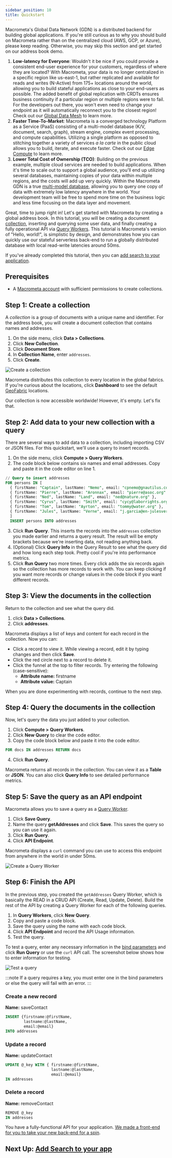 ```yaml
---
sidebar_position: 10
title: Quickstart
---
```


Macrometa's Global Data Network (GDN) is a distributed backend for building global applications. If you're still curious as to why you should build on Macrometa rather than on the centralized cloud (AWS, GCP, or Azure), please keep reading. Otherwise, you may skip this section and get started on our address book demo.

1. **Low-latency for Everyone**: Wouldn't it be nice if you could provide a consistent end-user experience for your customers, regardless of where they are located? With Macrometa, your data is no longer centralized in a specific region like us-east-1, but rather replicated and available for reads and writes (N-Active) from 175+ locations around the world, allowing you to build stateful applications as close to your end-users as possible. The added benefit of global replication with CRDTs ensures business continuity if a particular region or multiple regions were to fail. For the developers out there, you won't even need to change your endpoint as it will automatically reconnect you to the closest region! Check out our [Global Data Mesh](https://www.macrometa.com/platform/global-data-mesh) to learn more.  
2. **Faster Time-To-Market**: Macrometa is a converged technology Platform as a Service (PaaS) consisting of a multi-model database (K/V, document, search, graph), stream engine, complex event processing, and compute capabilities. Utilizing a single platform as opposed to stitching together a variety of services _a la carte_ in the public cloud allows you to build, iterate, and execute faster. Check out our [Edge Compute](https://www.macrometa.com/platform/edge-compute) to learn more.
3. **Lower Total Cost of Ownership (TCO)**: Building on the previous example, multiple cloud services are needed to build applications. When it's time to scale out to support a global audience, you'll end up utilizing several databases, maintaining copies of your data within multiple regions, and the costs will add up very quickly. Within the Macrometa GDN is a true [multi-model database](https://www.macrometa.com/topics/multi-model-database), allowing you to query one copy of data with extremely low latency anywhere in the world. Your development team will be free to spend more time on the business logic and less time focusing on the data layer and movement.

Great, time to jump right in! Let's get started with Macrometa by creating a global address book. In this tutorial, you will be creating a document [collection](https://macrometa.com/docs/collections/), inserting and querying some user data, and finally creating a fully operational API via [Query Workers](https://macrometa.com/docs/queryworkers/). This tutorial is Macrometa's version of "Hello, world!", is simplistic by design, and demonstrates how you can quickly use our stateful serverless back-end to run a globally distributed database with local read-write latencies around 50ms. 

If you've already completed this tutorial, then you can [add search to your application](https://macrometa.com/docs/search/getting-started).

## Prerequisites

- A [Macrometa account](https://auth-play.macrometa.io/) with sufficient permissions to create collections.

## Step 1: Create a collection

A _collection_ is a group of documents with a unique name and identifier. For the address book, you will create a document collection that contains names and addresses.

1. On the side menu, click **Data > Collections**.
1. Click **New Collection**.
1. Click **Document Store**.
1. In **Collection Name**, enter `addresses`.
1. Click **Create**.

![Create a collection](/img/quickstart/create-doc-view.png)

Macrometa distributes this collection to every location in the global fabrics. If you're curious about the locations, click **Dashboard** to see the default [GeoFabric](geofabrics/index.md) locations.

Our collection is now accessible worldwide! However, it's empty. Let's fix that.

## Step 2: Add data to your new collection with a query

There are several ways to add data to a collection, including importing CSV or JSON files. For this quickstart, we'll use a query to insert records.

1. On the side menu, click **Compute > Query Workers**.
2. The code block below contains six names and email addresses. Copy and paste it in the code editor on line 1.

  ```sql
  // Query to insert addresses
  FOR persons IN [ 
    { firstName: "Captain", lastName: "Nemo", email: "cpnemo@gnautilus.com" },
    { firstName: "Pierre", lastName: "Aronnax", email: "pierre@asoc.org" },
    { firstName: "Ned", lastName: "Land", email: "ned@nature.org" },
    { firstName: "Cyrus", lastName: "Smith", email: "cycy@laborrights.org" },
    { firstName: "Tom", lastName: "Ayrton", email: "tommy@water.org" },
    { firstName: "Jules", lastName: "Verne", email: "j.garcia@en-julesverne.nantesmetropole.fr" } 
    ]
    INSERT persons INTO addresses
  ```

3. Click **Run Query**. This inserts the records into the `addresses` collection you made earlier and returns a query result. The result will be empty brackets because we're inserting data, not reading anything back.
4. (Optional) Click **Query Info** in the Query Result to see what the query did and how long each step took. Pretty cool if you're into performance metrics.
5. Click **Run Query** two more times. Every click adds the six records again so the collection has more records to work with. You can keep clicking if you want more records or change values in the code block if you want different records.

## Step 3: View the documents in the collection

Return to the collection and see what the query did.

1. click **Data > Collections**.
1. Click **addresses**.

Macrometa displays a list of keys and content for each record in the collection. Now you can:

- Click a record to view it. While viewing a record, edit it by typing changes and then click **Save**.
- Click the red circle next to a record to delete it.
- Click the funnel at the top to filter records. Try entering the following (case-sensitive):
  - **Attribute name:** firstname
  - **Attribute value:** Captain

When you are done experimenting with records, continue to the next step.

## Step 4: Query the documents in the collection

Now, let's query the data you just added to your collection.

1. Click **Compute > Query Workers**.
2. Click **New Query** to clear the code editor.
3. Copy the code block below and paste it into the code editor.

  ```sql
  FOR docs IN addresses RETURN docs 
  ```

4. Click **Run Query**.

Macrometa returns all records in the collection. You can view it as a **Table** or **JSON**. You can also click **Query Info** to see detailed performance metrics.

## Step 5: Save the query as an API endpoint

Macrometa allows you to save a query as a [Query Worker](queryworkers/index.md).

1. Click **Save Query**.
1. Name the query **getAddresses** and click **Save**. This saves the query so you can use it again.
1. Click **Run Query**.
1. Click **API Endpoint**.

Macrometa displays a `curl` command you can use to access this endpoint from anywhere in the world in under 50ms.

![Create a Query Worker](/img/quickstart/create-query-worker.png)

## Step 6: Finish the API

In the previous step, you created the `getAddresses` Query Worker, which is basically the READ in a CRUD API (Create, Read, Update, Delete). Build the rest of the API by creating a Query Worker for each of the following queries.

1. In **Query Workers**, click **New Query**.
1. Copy and paste a code block.
1. Save the query using the name with each code block.
1. Click **API Endpoint** and record the API Usage information.
1. Test the query.

To test a query, enter any necessary information in the [bind parameters](queryworkers/bind-parameters.md) and click **Run Query** or use the `curl` API call. The screenshot below shows how to enter information for testing.

![Test a query](/img/quickstart/test-query.png)

:::note
If a query requires a key, you must enter one in the bind parameters or else the query will fail with an error.
:::

### Create a new record

**Name:** saveContact

```sql
INSERT {firstname:@firstName,
        lastname:@lastName,
        email:@email} 
INTO addresses
```

### Update a record

**Name:** updateContact

```sql
UPDATE @_key WITH { firstname:@firstName, 
                    lastname:@lastName, 
                    email:@email} 
IN addresses
```

### Delete a record

**Name:** removeContact

```sql
REMOVE @_key 
IN addresses
```

You have a fully-functional API for your application. [We made a front-end for you to take your new back-end for a spin](https://github.com/Macrometacorp/tutorial-addressbook-streams).

## Next Up: [Add Search to your app](https://macrometa.com/docs/search/getting-started)
